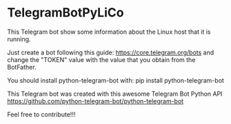 # TelegramBotPyLiCo

This Telegram bot show some information about the Linux host that it is running.

Just create a bot following this guide: https://core.telegram.org/bots and change the "TOKEN" value with the value that you obtain from the BotFather.

You should install python-telegram-bot with:
pip install python-telegram-bot

This Telegram bot was created with this awesome Telegram Bot Python API https://github.com/python-telegram-bot/python-telegram-bot

Feel free to contribute!!!
